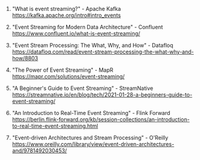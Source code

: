 

1. "What is event streaming?" - Apache Kafka
https://kafka.apache.org/intro#intro_events

2. "Event Streaming for Modern Data Architecture" - Confluent
https://www.confluent.io/what-is-event-streaming/

3. "Event Stream Processing: The What, Why, and How" - Datafloq
https://datafloq.com/read/event-stream-processing-the-what-why-and-how/8803

4. "The Power of Event Streaming" - MapR
https://mapr.com/solutions/event-streaming/

5. "A Beginner's Guide to Event Streaming" - StreamNative
https://streamnative.io/en/blog/tech/2021-01-28-a-beginners-guide-to-event-streaming/

6. "An Introduction to Real-Time Event Streaming" - Flink Forward
https://berlin.flink-forward.org/kb/session-collections/an-introduction-to-real-time-event-streaming.html

7. "Event-driven Architectures and Stream Processing" - O'Reilly
https://www.oreilly.com/library/view/event-driven-architectures-and/9781492030453/